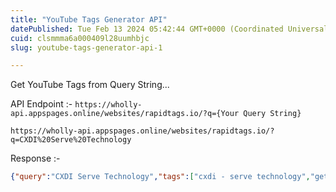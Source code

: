 ```yaml
---
title: "YouTube Tags Generator API"
datePublished: Tue Feb 13 2024 05:42:44 GMT+0000 (Coordinated Universal Time)
cuid: clsmmma6a000409l28uumhbjc
slug: youtube-tags-generator-api-1

---
```


Get YouTube Tags from Query String...

API Endpoint :- `https://wholly-api.appspages.online/websites/rapidtags.io/?q={Your Query String}`

```url
https://wholly-api.appspages.online/websites/rapidtags.io/?q=CXDI%20Serve%20Technology
```

Response :-

```json
{"query":"CXDI Serve Technology","tags":["cxdi - serve technology","get answers of questions related to technology","information technology problem solving community","show markdown on blogger","google drive player video","use drive image on blogger","blogger scripts","pure javascript tool for blogger","player google drive","google drive player","photo add to location on google map","direct download link of google drive","jwplayer google drive","google drive jwplayer","jw player google drive","join our tech community"]}
```